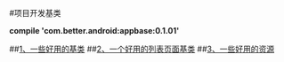 #项目开发基类

**compile 'com.better.android:appbase:0.1.01'**

##[1、一些好用的基类](./readme/README_Base.md "一些好用的基类")
##[2、一个好用的列表页面基类](./readme/README_RecyclerView.md "一个好用的列表页面")
##[3、一些好用的资源](./readme/README_Resources.md "一些好用的资源")
